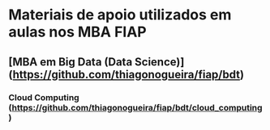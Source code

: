 Materiais de apoio utilizados em aulas nos MBA FIAP
===================================================

[MBA em Big Data (Data Science)] (https://github.com/thiagonogueira/fiap/bdt)
------------------------------

### Cloud Computing (https://github.com/thiagonogueira/fiap/bdt/cloud_computing)
